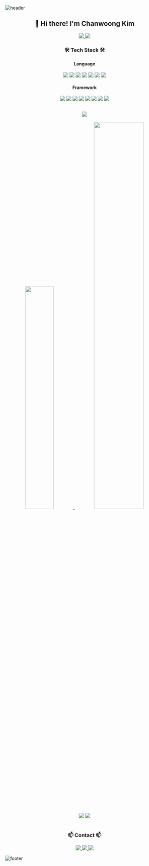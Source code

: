 ![header](https://capsule-render.vercel.app/api?type=waving&height=250&color=gradient&text=Chanwoong%20Kim&textBg=false&fontSize=60&fontAlignY=40)

<!-- center -->
<div align="center">
    <h2>👋 Hi there! I'm Chanwoong Kim</h2>
    <p>
        <a href="https://solved.ac/ykdy3951">
        <img src="https://mazassumnida.wtf/api/mini/generate_badge?boj=ykdy3951"/>
        </a>
        <a href="https://hits.seeyoufarm.com"><img src="https://hits.seeyoufarm.com/api/count/incr/badge.svg?url=https://github.com/ykdy3951&count_bg=%233F40BC&title_bg=%23555555&icon=&icon_color=%23E7E7E7&title=hits&edge_flat=false&icon=github.svg"/></a>
    </p>
    <!-- Tech Stack -->
    <h3>🛠 Tech Stack 🛠</h3>
    <h4> Language </h4>
    <!-- rust, python, c, c++, java, js, ts -->
    <p>
        <img src="https://img.shields.io/badge/Python-3776AB?style=flat-square&logo=Python&logoColor=white"/>
        <img src="https://img.shields.io/badge/Rust-000000?style=flat-square&logo=Rust&logoColor=white"/>
        <img src="https://img.shields.io/badge/C-A8B9CC?style=flat-square&logo=C&logoColor=white"/>
        <img src="https://img.shields.io/badge/C++-00599C?style=flat-square&logo=C%2B%2B&logoColor=white"/>
        <img src="https://img.shields.io/badge/Java-007396?style=flat-square&logo=Java&logoColor=white"/>
        <img src="https://img.shields.io/badge/JavaScript-F7DF1E?style=flat-square&logo=JavaScript&logoColor=white"/>
        <img src="https://img.shields.io/badge/TypeScript-3178C6?style=flat-square&logo=TypeScript&logoColor=white"/>
    </p>
    <h4> Framework </h4>
    <!-- pytorch, react, nodejs, express, nestjs, django, fastapi, flask -->
    <p>
        <img src="https://img.shields.io/badge/PyTorch-EE4C2C?style=flat-square&logo=PyTorch&logoColor=white"/>
        <img src="https://img.shields.io/badge/React-61DAFB?style=flat-square&logo=React&logoColor=white"/>
        <img src="https://img.shields.io/badge/Node.js-339933?style=flat-square&logo=Node.js&logoColor=white"/>
        <img src="https://img.shields.io/badge/Express-000000?style=flat-square&logo=Express&logoColor=white"/>
        <img src="https://img.shields.io/badge/NestJS-E0234E?style=flat-square&logo=NestJS&logoColor=white"/>
        <img src="https://img.shields.io/badge/Django-092E20?style=flat-square&logo=Django&logoColor=white"/>
        <img src="https://img.shields.io/badge/FastAPI-009688?style=flat-square&logo=FastAPI&logoColor=white"/>
        <img src="https://img.shields.io/badge/Flask-000000?style=flat-square&logo=Flask&logoColor=white"/>
    </p>
    <br/>
    <a href="https://git.io/streak-stats">
        <img src="https://github-readme-streak-stats.herokuapp.com/?user=ykdy3951&theme=dark">
    </a>
    <br/>
    <br/>
    <a href="https://github.com/anuraghazra/github-readme-stats">
        <img src="https://github-readme-stats.vercel.app/api/top-langs/?username=ykdy3951&show_icons=true&theme=dark&layout=compact" width=42.5%/>
    </a>
    <a herf="https://github.com/anuraghazra/github-readme-stats">
        <img src="https://github-readme-stats.vercel.app/api?username=ykdy3951&show_icons=true&theme=dark" width=56%/>
    </a>
    <a herf="https://github.com/Ashutosh00710/github-readme-activity-graph">
        <img src="https://github-readme-activity-graph.vercel.app/graph?username=ykdy3951&theme=react-dark&title_color=FFFFFF&color=FFFFFF&radius=10"/>
    </a>
    <a href="https://github.com/ykdy3951">
        <img src="https://github-profile-trophy.vercel.app/?username=ykdy3951&theme=onedark&column=9">
    </a>
    <br/><br/>
</div>

<!-- footer -->
<div align="center">
    <!-- Contact -->
    <h3>📫 Contact 📫</h3>
    <p>
        <a href="mailto:chanism99@gmail.com">
            <img src="https://img.shields.io/badge/Gmail-D14836?style=flat-square&logo=Gmail&logoColor=white"/>
        </a>
        <a href="https://www.linkedin.com/in/chanwoong-kim-1632b6283/">
            <img src="https://img.shields.io/badge/LinkedIn-0077B5?style=flat-square&logo=LinkedIn&logoColor=white"/>
        </a>
        <a href="https://www.instagram.com/chan_develope">
            <img src="https://img.shields.io/badge/Instagram-E4405F?style=flat-square&logo=Instagram&logoColor=white"/>
        </a>
    </p>
</div>

![footer](https://capsule-render.vercel.app/api?type=waving&height=150&color=gradient&textBg=false&fontSize=50&fontAlignY=40&section=footer)